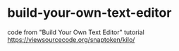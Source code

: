 # build-your-own-text-editor

code from "Build Your Own Text Editor" tutorial
https://viewsourcecode.org/snaptoken/kilo/
